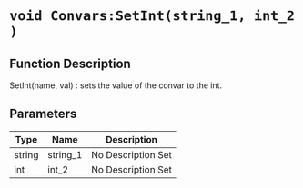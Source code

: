 # `void Convars:SetInt(string_1, int_2 )`
## Function Description
SetInt(name, val) : sets the value of the convar to the int.
## Parameters
Type|Name|Description
--|--|--
string|string_1|No Description Set
int|int_2|No Description Set
